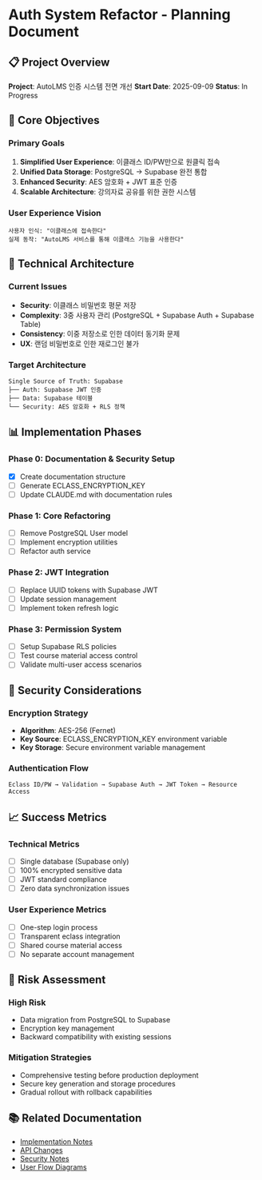 # Auth System Refactor - Planning Document

## 📋 Project Overview
**Project**: AutoLMS 인증 시스템 전면 개선
**Start Date**: 2025-09-09
**Status**: In Progress

## 🎯 Core Objectives

### Primary Goals
1. **Simplified User Experience**: 이클래스 ID/PW만으로 원클릭 접속
2. **Unified Data Storage**: PostgreSQL → Supabase 완전 통합  
3. **Enhanced Security**: AES 암호화 + JWT 표준 인증
4. **Scalable Architecture**: 강의자료 공유를 위한 권한 시스템

### User Experience Vision
```
사용자 인식: "이클래스에 접속한다"
실제 동작: "AutoLMS 서비스를 통해 이클래스 기능을 사용한다"
```

## 🔧 Technical Architecture

### Current Issues
- **Security**: 이클래스 비밀번호 평문 저장
- **Complexity**: 3중 사용자 관리 (PostgreSQL + Supabase Auth + Supabase Table)
- **Consistency**: 이중 저장소로 인한 데이터 동기화 문제
- **UX**: 랜덤 비밀번호로 인한 재로그인 불가

### Target Architecture
```
Single Source of Truth: Supabase
├── Auth: Supabase JWT 인증
├── Data: Supabase 테이블
└── Security: AES 암호화 + RLS 정책
```

## 📊 Implementation Phases

### Phase 0: Documentation & Security Setup
- [x] Create documentation structure
- [ ] Generate ECLASS_ENCRYPTION_KEY
- [ ] Update CLAUDE.md with documentation rules

### Phase 1: Core Refactoring
- [ ] Remove PostgreSQL User model
- [ ] Implement encryption utilities
- [ ] Refactor auth service

### Phase 2: JWT Integration  
- [ ] Replace UUID tokens with Supabase JWT
- [ ] Update session management
- [ ] Implement token refresh logic

### Phase 3: Permission System
- [ ] Setup Supabase RLS policies
- [ ] Test course material access control
- [ ] Validate multi-user access scenarios

## 🔐 Security Considerations

### Encryption Strategy
- **Algorithm**: AES-256 (Fernet)
- **Key Source**: ECLASS_ENCRYPTION_KEY environment variable
- **Key Storage**: Secure environment variable management

### Authentication Flow
```
Eclass ID/PW → Validation → Supabase Auth → JWT Token → Resource Access
```

## 📈 Success Metrics

### Technical Metrics
- [ ] Single database (Supabase only)
- [ ] 100% encrypted sensitive data
- [ ] JWT standard compliance
- [ ] Zero data synchronization issues

### User Experience Metrics
- [ ] One-step login process
- [ ] Transparent eclass integration
- [ ] Shared course material access
- [ ] No separate account management

## 🚨 Risk Assessment

### High Risk
- Data migration from PostgreSQL to Supabase
- Encryption key management
- Backward compatibility with existing sessions

### Mitigation Strategies
- Comprehensive testing before production deployment
- Secure key generation and storage procedures
- Gradual rollout with rollback capabilities

## 📚 Related Documentation
- [Implementation Notes](./implementation.md)
- [API Changes](./api-changes.md) 
- [Security Notes](./security-notes.md)
- [User Flow Diagrams](../user-flows/auth-flow.md)